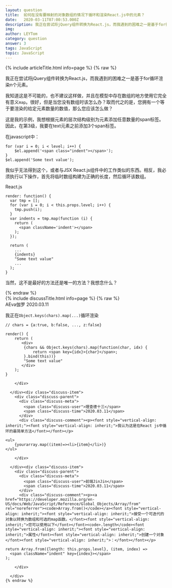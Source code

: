 ```yaml
---
layout: question
title:  如何在没有要映射的对象数组的情况下循环和渲染React.js中的元素？
date:   2020-03-11T07:00:53.000Z
description: 我正在尝试将jQuery组件转换为React.js，而我遇到的困难之一是基于for循环渲染n个元素。  我知道这是不可能的，也不建议这样做，并且在模型...
img: 
author: LEYTom
category: question
answer: 3
tags: JavaScript
topic: JavaScript
---
```

<div class="article-root">
  <div class="article">
    {% include articleTitle.html info=page %}
    {% raw %}
    <div class="article-content"><p><font style="vertical-align: inherit;"><font style="vertical-align: inherit;">我正在尝试将jQuery组件转换为React.js，而我遇到的困难之一是基于for循环渲染n个元素。  </font></font></p>

<p><font style="vertical-align: inherit;"><font style="vertical-align: inherit;">我知道这是不可能的，也不建议这样做，并且在模型中存在数组的地方使用它完全有意义</font></font><code>map</code><font style="vertical-align: inherit;"><font style="vertical-align: inherit;">。</font><font style="vertical-align: inherit;">很好，但是当您没有数组时该怎么办？</font><font style="vertical-align: inherit;">取而代之的是，您拥有一个等于要渲染的给定元素数量的数值，那么您应该怎么做？</font></font></p>

<p><font style="vertical-align: inherit;"><font style="vertical-align: inherit;">这是我的示例，我想根据元素的层次结构级别为元素添加任意数量的span标签。</font><font style="vertical-align: inherit;">因此，在第3级，我要在text元素之前添加3个span标签。  </font></font></p>

<p><font style="vertical-align: inherit;"><font style="vertical-align: inherit;">在javascript中：</font></font></p>

<pre><code>for (var i = 0; i &lt; level; i++) {<font></font>
    $el.append('&lt;span class="indent"&gt;&lt;/span&gt;');<font></font>
}<font></font>
$el.append('Some text value');<font></font>
</code></pre>

<p><font style="vertical-align: inherit;"><font style="vertical-align: inherit;">我似乎无法得到这个，或者与JSX React.js组件中的工作类似的东西。</font><font style="vertical-align: inherit;">相反，我必须执行以下操作，首先将临时数组构建为正确的长度，然后循环该数组。</font></font></p>

<p><font style="vertical-align: inherit;"><font style="vertical-align: inherit;">React.js</font></font></p>

<pre><code>render: function() {<font></font>
  var tmp = [];<font></font>
  for (var i = 0; i &lt; this.props.level; i++) {<font></font>
    tmp.push(i);<font></font>
  }<font></font>
  var indents = tmp.map(function (i) {<font></font>
    return (<font></font>
      &lt;span className='indent'&gt;&lt;/span&gt;<font></font>
    );<font></font>
  });<font></font>
<font></font>
  return (<font></font>
    ...<font></font>
    {indents}<font></font>
    "Some text value"<font></font>
    ...<font></font>
  );<font></font>
}<font></font>
</code></pre>

<p><font style="vertical-align: inherit;"><font style="vertical-align: inherit;">当然，这不是最好的方法还是唯一的方法？</font><font style="vertical-align: inherit;">我想念什么？</font></font></p></div>
    {% endraw %}
  </div>

  <div class="discuss-wrapper">
    {% include discussTitle.html info=page %}
    {% raw %}
    <div class="discuss-item">
        <div class="discuss-parent">
          <div class="discuss-meta">
            <span class="discuss-user">AEva伽罗</span>
            <span class="discuss-time">2020.03.11</span>
          </div>
          <div class="discuss-comment"><p><font style="vertical-align: inherit;"><font style="vertical-align: inherit;">我正在</font></font><code>Object.keys(chars).map(...)</code><font style="vertical-align: inherit;"><font style="vertical-align: inherit;">循环渲染</font></font></p>

<pre><code>// chars = {a:true, b:false, ..., z:false}<font></font>
<font></font>
render() {<font></font>
    return (<font></font>
       &lt;div&gt;<font></font>
        {chars &amp;&amp; Object.keys(chars).map(function(char, idx) {<font></font>
            return &lt;span key={idx}&gt;{char}&lt;/span&gt;;<font></font>
        }.bind(this))}<font></font>
        "Some text value"<font></font>
       &lt;/div&gt;<font></font>
    );<font></font>
}<font></font>
</code></pre></div>
        </div>
        
      </div><div class="discuss-item">
        <div class="discuss-parent">
          <div class="discuss-meta">
            <span class="discuss-user">理查德十三</span>
            <span class="discuss-time">2020.03.11</span>
          </div>
          <div class="discuss-comment"><p><font style="vertical-align: inherit;"><font style="vertical-align: inherit;">我认为这是在React js中循环的最简单方法</font></font></p>

<pre><code>&lt;ul&gt;<font></font>
    {yourarray.map((item)=&gt;&lt;li&gt;{item}&lt;/li&gt;)}<font></font>
&lt;/ul&gt;<font></font>
</code></pre></div>
        </div>
        
      </div><div class="discuss-item">
        <div class="discuss-parent">
          <div class="discuss-meta">
            <span class="discuss-user">前端JinJin</span>
            <span class="discuss-time">2020.03.11</span>
          </div>
          <div class="discuss-comment"><p><a href="https://developer.mozilla.org/en-US/docs/Web/JavaScript/Reference/Global_Objects/Array/from" rel="noreferrer"><code>Array.from()</code></a><font style="vertical-align: inherit;"><font style="vertical-align: inherit;">接受一个可迭代的对象以转换为数组和可选的map函数。</font><font style="vertical-align: inherit;">您可以使用以下</font></font><code>.length</code><font style="vertical-align: inherit;"><font style="vertical-align: inherit;">属性</font><font style="vertical-align: inherit;">创建一个对象</font><font style="vertical-align: inherit;">：</font></font></p>

<pre><code>return Array.from({length: this.props.level}, (item, index) =&gt; <font></font>
  &lt;span className="indent" key={index}&gt;&lt;/span&gt;<font></font>
);<font></font>
</code></pre></div>
        </div>
        
      </div>
    {% endraw %}
  </div>
<div>
